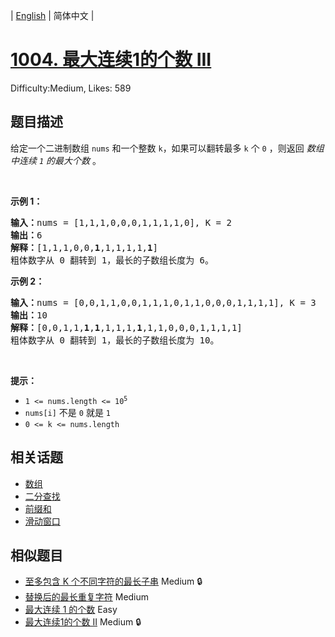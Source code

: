 
| [English](README_EN.md) | 简体中文 |

# [1004. 最大连续1的个数 III](https://leetcode.cn/problems/max-consecutive-ones-iii/)
Difficulty:Medium, Likes: 589

## 题目描述

<p>给定一个二进制数组&nbsp;<code>nums</code>&nbsp;和一个整数 <code>k</code>，如果可以翻转最多 <code>k</code> 个 <code>0</code> ，则返回 <em>数组中连续 <code>1</code> 的最大个数</em> 。</p>

<p>&nbsp;</p>

<p><strong>示例 1：</strong></p>

<pre>
<strong>输入：</strong>nums = [1,1,1,0,0,0,1,1,1,1,0], K = 2
<strong>输出：</strong>6
<strong>解释：</strong>[1,1,1,0,0,<strong>1</strong>,1,1,1,1,<strong>1</strong>]
粗体数字从 0 翻转到 1，最长的子数组长度为 6。</pre>

<p><strong>示例 2：</strong></p>

<pre>
<strong>输入：</strong>nums = [0,0,1,1,0,0,1,1,1,0,1,1,0,0,0,1,1,1,1], K = 3
<strong>输出：</strong>10
<strong>解释：</strong>[0,0,1,1,<strong>1</strong>,<strong>1</strong>,1,1,1,<strong>1</strong>,1,1,0,0,0,1,1,1,1]
粗体数字从 0 翻转到 1，最长的子数组长度为 10。</pre>

<p>&nbsp;</p>

<p><strong>提示：</strong></p>

<ul>
	<li><code>1 &lt;= nums.length &lt;= 10<sup>5</sup></code></li>
	<li><code>nums[i]</code>&nbsp;不是&nbsp;<code>0</code>&nbsp;就是&nbsp;<code>1</code></li>
	<li><code>0 &lt;= k &lt;= nums.length</code></li>
</ul>


## 相关话题

- [数组](https://leetcode-cn.com/tag/array/)
- [二分查找](https://leetcode-cn.com/tag/binary-search/)
- [前缀和](https://leetcode-cn.com/tag/prefix-sum/)
- [滑动窗口](https://leetcode-cn.com/tag/sliding-window/)

## 相似题目

- [至多包含 K 个不同字符的最长子串](../longest-substring-with-at-most-k-distinct-characters/README.md) Medium 🔒
- [替换后的最长重复字符](../longest-repeating-character-replacement/README.md) Medium 
- [最大连续 1 的个数](../max-consecutive-ones/README.md) Easy 
- [最大连续1的个数 II](../max-consecutive-ones-ii/README.md) Medium 🔒
